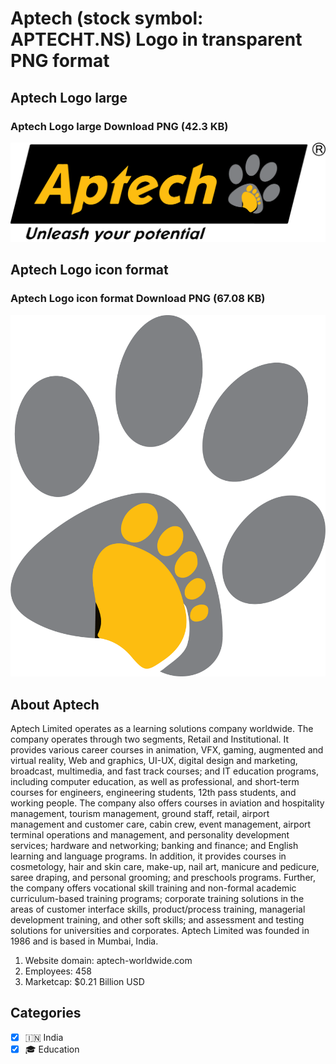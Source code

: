# Aptech (stock symbol: APTECHT.NS) Logo in transparent PNG format

## Aptech Logo large

### Aptech Logo large Download PNG (42.3 KB)

![Aptech Logo large Download PNG (42.3 KB)](/img/orig/APTECHT.NS_BIG-a5d95df1.png)

## Aptech Logo icon format

### Aptech Logo icon format Download PNG (67.08 KB)

![Aptech Logo icon format Download PNG (67.08 KB)](/img/orig/APTECHT.NS-bbac5df5.png)

## About Aptech

Aptech Limited operates as a learning solutions company worldwide. The company operates through two segments, Retail and Institutional. It provides various career courses in animation, VFX, gaming, augmented and virtual reality, Web and graphics, UI-UX, digital design and marketing, broadcast, multimedia, and fast track courses; and IT education programs, including computer education, as well as professional, and short-term courses for engineers, engineering students, 12th pass students, and working people. The company also offers courses in aviation and hospitality management, tourism management, ground staff, retail, airport management and customer care, cabin crew, event management, airport terminal operations and management, and personality development services; hardware and networking; banking and finance; and English learning and language programs. In addition, it provides courses in cosmetology, hair and skin care, make-up, nail art, manicure and pedicure, saree draping, and personal grooming; and preschools programs. Further, the company offers vocational skill training and non-formal academic curriculum-based training programs; corporate training solutions in the areas of customer interface skills, product/process training, managerial development training, and other soft skills; and assessment and testing solutions for universities and corporates. Aptech Limited was founded in 1986 and is based in Mumbai, India.

1. Website domain: aptech-worldwide.com
2. Employees: 458
3. Marketcap: $0.21 Billion USD


## Categories
- [x] 🇮🇳 India
- [x] 🎓 Education

